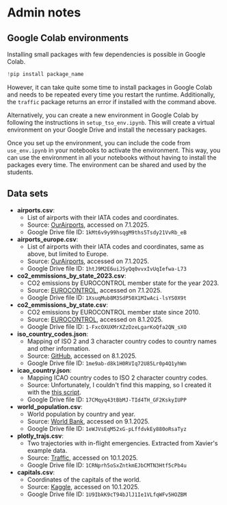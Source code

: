 # Admin notes

## Google Colab environments
Installing small packages with few dependencies is possible in Google Colab.
```python
!pip install package_name
```

However, it can take quite some time to install packages in Google Colab and needs to be repeated every time you restart the runtime. Additionally, the `traffic` package returns an error if installed with the command above.

Alternatively, you can create a new environment in Google Colab by following the instructions in `setup_tso_env.ipynb`. This will create a virtual environment on your Google Drive and install the necessary packages.

Once you set up the environment, you can include the code from `use_env.ipynb` in your notebooks to activate the environment. This way, you can use the environment in all your notebooks without having to install the packages every time. The environment can be shared and used by the students.

## Data sets
- **airports.csv**:
    - List of airports with their IATA codes and coordinates.
    - Source: [OurAirports](https://ourairports.com/data/), accessed on 7.1.2025.
    - Google Drive file ID: `1kMt6v9y99hsqgM9ths5Tsdy21VvRb_eB`
- **airports_europe.csv**:
  - List of airports with their IATA codes and coordinates, same as above, but limited to Europe.
  - Source: [OurAirports](https://ourairports.com/data/), accessed on 7.1.2025.
  - Google Drive file ID: `1htJ9M2E6uiJSyQq0vvxIvUqIefwa-L73`
- **co2_emmissions_by_state_2023.csv**:
  - CO2 emissions by EUROCONTROL member state for the year 2023.
  - Source: [EUROCONTROL](https://ansperformance.eu/data/), accessed on 7.1.2025.
  - Google Drive file ID: `1XsuqMub8M3SdP50X1MIwAci-lsYS0X9t`
- **co2_emmissions_by_state.csv**:
  - CO2 emissions by EUROCONTROL member state since 2010.
  - Source: [EUROCONTROL](https://ansperformance.eu/data/), accessed on 8.1.2025.
  - Google Drive file ID: `1-FxcOXUXMrXZzDzeLgarKoQfa2QN_sXO`
- **iso_country_codes.json**:
  - Mapping of ISO 2 and 3 character country codes to country names and other information.
  - Source: [GitHub](https://github.com/lukes/ISO-3166-Countries-with-Regional-Codes/tree/master), accessed on 8.1.2025.
  - Google Drive file ID: `1me9ab-d8k1H0RVIq72U85Lr0p4Q1yhWn`
- **icao_country.json**:
  - Mapping ICAO country codes to ISO 2 character country codes.
  - Source: Unfortunately, I couldn't find this mapping, so I created it with the [this script](data_prep_scripts/icao_country_mapping.ipynb).
  - Google Drive file ID: `17CMqyq43tBbMJ-TId4TH_GF2KskyIUPP`
- **world_population.csv**:
  - World population by country and year.
  - Source: [World Bank](https://data.worldbank.org/indicator/SP.POP.TOTL), accessed on 9.1.2025.
  - Google Drive file ID: `1eWJVsEqM52xG-pLffdvkEy880oRsaTyz`
- **plotly_trajs.csv**:
  - Two trajectories with in-flight emergencies. Extracted from Xavier's example data.
  - Source: [Traffic](https://traffic-viz.github.io/gallery/squawk7700.html), accessed on 10.1.2025.
  - Google Drive file ID: `1CRNprh5oSxZntkmEJbCMTN3Htf5cPb4u`
- **capitals.csv**:
  - Coordinates of the capitals of the world.
  - Source: [Kaggle](https://www.kaggle.com/datasets/nikitagrec/world-capitals-gps), accessed on 10.1.2025.
  - Google Drive file ID: `1U9IbkK9cT94bJlJ1Ie1VLfqWFv5HOZBM`
